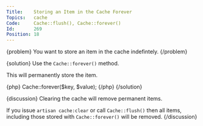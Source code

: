 ```yaml
---
Title:    Storing an Item in the Cache Forever
Topics:   cache
Code:     Cache::flush(), Cache::forever()
Id:       269
Position: 18
---
```


{problem}
You want to store an item in the cache indefintely.
{/problem}

{solution}
Use the `Cache::forever()` method.

This will permanently store the item.

{php}
Cache::forever($key, $value);
{/php}
{/solution}

{discussion}
Clearing the cache will remove permanent items.

If you issue `artisan cache:clear` or call `Cache::flush()` then all items, including those stored with `Cache::forever()` will be removed.
{/discussion}
